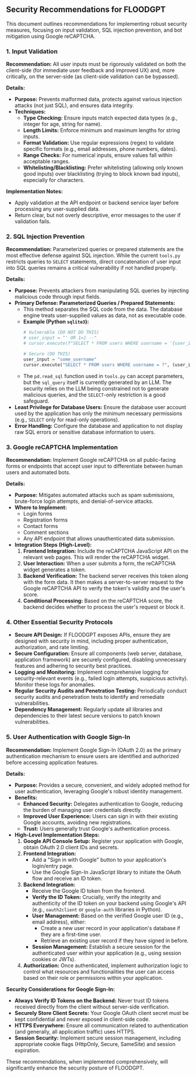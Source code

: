 ## Security Recommendations for FLOODGPT

This document outlines recommendations for implementing robust security measures, focusing on input validation, SQL injection prevention, and bot mitigation using Google reCAPTCHA.

### 1. Input Validation

**Recommendation:** All user inputs must be rigorously validated on both the client-side (for immediate user feedback and improved UX) and, more critically, on the server-side (as client-side validation can be bypassed).

**Details:**
*   **Purpose:** Prevents malformed data, protects against various injection attacks (not just SQL), and ensures data integrity.
*   **Techniques:**
    *   **Type Checking:** Ensure inputs match expected data types (e.g., integer for age, string for name).
    *   **Length Limits:** Enforce minimum and maximum lengths for string inputs.
    *   **Format Validation:** Use regular expressions (regex) to validate specific formats (e.g., email addresses, phone numbers, dates).
    *   **Range Checks:** For numerical inputs, ensure values fall within acceptable ranges.
    *   **Whitelisting/Blacklisting:** Prefer whitelisting (allowing only known good inputs) over blacklisting (trying to block known bad inputs), especially for characters.

**Implementation Notes:**
*   Apply validation at the API endpoint or backend service layer before processing any user-supplied data.
*   Return clear, but not overly descriptive, error messages to the user if validation fails.

### 2. SQL Injection Prevention

**Recommendation:** Parameterized queries or prepared statements are the most effective defense against SQL injection. While the current `tools.py` restricts queries to `SELECT` statements, direct concatenation of user input into SQL queries remains a critical vulnerability if not handled properly.

**Details:**
*   **Purpose:** Prevents attackers from manipulating SQL queries by injecting malicious code through input fields.
*   **Primary Defense: Parameterized Queries / Prepared Statements:**
    *   This method separates the SQL code from the data. The database engine treats user-supplied values as data, not as executable code.
    *   **Example (Python `sqlite3`):**
        ```python
        # Vulnerable (DO NOT DO THIS)
        # user_input = "' OR 1=1 --"
        # cursor.execute(f"SELECT * FROM users WHERE username = '{user_input}'")

        # Secure (DO THIS)
        user_input = "some_username"
        cursor.execute("SELECT * FROM users WHERE username = ?", (user_input,))
        ```
    *   The `pd.read_sql` function used in `tools.py` can accept parameters, but the `sql_query` itself is currently generated by an LLM. The security relies on the LLM being constrained not to generate malicious queries, and the `SELECT`-only restriction is a good safeguard.
*   **Least Privilege for Database Users:** Ensure the database user account used by the application has only the minimum necessary permissions (e.g., `SELECT` only for read-only operations).
*   **Error Handling:** Configure the database and application to not display raw SQL errors or sensitive database information to users.

### 3. Google reCAPTCHA Implementation

**Recommendation:** Implement Google reCAPTCHA on all public-facing forms or endpoints that accept user input to differentiate between human users and automated bots.

**Details:**
*   **Purpose:** Mitigates automated attacks such as spam submissions, brute-force login attempts, and denial-of-service attacks.
*   **Where to Implement:**
    *   Login forms
    *   Registration forms
    *   Contact forms
    *   Comment sections
    *   Any API endpoint that allows unauthenticated data submission.
*   **Integration Steps (High-Level):**
    1.  **Frontend Integration:** Include the reCAPTCHA JavaScript API on the relevant web pages. This will render the reCAPTCHA widget.
    2.  **User Interaction:** When a user submits a form, the reCAPTCHA widget generates a token.
    3.  **Backend Verification:** The backend server receives this token along with the form data. It then makes a server-to-server request to the Google reCAPTCHA API to verify the token's validity and the user's score.
    4.  **Conditional Processing:** Based on the reCAPTCHA score, the backend decides whether to process the user's request or block it.

### 4. Other Essential Security Protocols

*   **Secure API Design:** If FLOODGPT exposes APIs, ensure they are designed with security in mind, including proper authentication, authorization, and rate limiting.
*   **Secure Configuration:** Ensure all components (web server, database, application framework) are securely configured, disabling unnecessary features and adhering to security best practices.
*   **Logging and Monitoring:** Implement comprehensive logging for security-relevant events (e.g., failed login attempts, suspicious activity). Monitor these logs for anomalies.
*   **Regular Security Audits and Penetration Testing:** Periodically conduct security audits and penetration tests to identify and remediate vulnerabilities.
*   **Dependency Management:** Regularly update all libraries and dependencies to their latest secure versions to patch known vulnerabilities.

### 5. User Authentication with Google Sign-In

**Recommendation:** Implement Google Sign-In (OAuth 2.0) as the primary authentication mechanism to ensure users are identified and authorized before accessing application features.

**Details:**
*   **Purpose:** Provides a secure, convenient, and widely adopted method for user authentication, leveraging Google's robust identity management.
*   **Benefits:**
    *   **Enhanced Security:** Delegates authentication to Google, reducing the burden of managing user credentials directly.
    *   **Improved User Experience:** Users can sign in with their existing Google accounts, avoiding new registrations.
    *   **Trust:** Users generally trust Google's authentication process.
*   **High-Level Implementation Steps:**
    1.  **Google API Console Setup:** Register your application with Google, obtain OAuth 2.0 client IDs and secrets.
    2.  **Frontend Integration:**
        *   Add a "Sign in with Google" button to your application's login/entry page.
        *   Use the Google Sign-In JavaScript library to initiate the OAuth flow and receive an ID token.
    3.  **Backend Integration:**
        *   Receive the Google ID token from the frontend.
        *   **Verify the ID Token:** Crucially, verify the integrity and authenticity of the ID token on your backend using Google's API (e.g., `oauth2client` or `google-auth` libraries in Python).
        *   **User Management:** Based on the verified Google user ID (e.g., email address), either:
            *   Create a new user record in your application's database if they are a first-time user.
            *   Retrieve an existing user record if they have signed in before.
        *   **Session Management:** Establish a secure session for the authenticated user within your application (e.g., using session cookies or JWTs).
    4.  **Authorization:** Once authenticated, implement authorization logic to control what resources and functionalities the user can access based on their role or permissions within your application.

**Security Considerations for Google Sign-In:**
*   **Always Verify ID Tokens on the Backend:** Never trust ID tokens received directly from the client without server-side verification.
*   **Securely Store Client Secrets:** Your Google OAuth client secret must be kept confidential and never exposed in client-side code.
*   **HTTPS Everywhere:** Ensure all communication related to authentication (and generally, all application traffic) uses HTTPS.
*   **Session Security:** Implement secure session management, including appropriate cookie flags (HttpOnly, Secure, SameSite) and session expiration.

These recommendations, when implemented comprehensively, will significantly enhance the security posture of FLOODGPT.